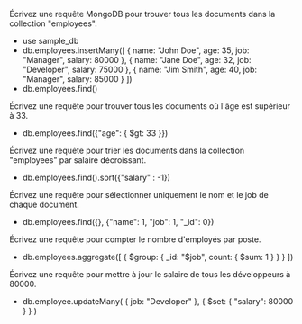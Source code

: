 Écrivez une requête MongoDB pour trouver tous les documents dans la collection "employees".

- use sample_db
- db.employees.insertMany([ 
 {
   name: "John Doe",
   age: 35,
   job: "Manager",
   salary: 80000
}, 
 {
   name: "Jane Doe",
   age: 32,
   job: "Developer",
   salary: 75000
},
{
   name: "Jim Smith",
   age: 40,
   job: "Manager",
   salary: 85000
}
])
- db.employees.find()


Écrivez une requête pour trouver tous les documents où l'âge est supérieur à 33.
- db.employees.find({"age": { $gt: 33 }})
	
Écrivez une requête pour trier les documents dans la collection "employees" par salaire décroissant.
- db.employees.find().sort({"salary" : -1})

Écrivez une requête pour sélectionner uniquement le nom et le job de chaque document.
- db.employees.find({}, {"name": 1, "job": 1, "_id": 0})

Écrivez une requête pour compter le nombre d'employés par poste.
- db.employees.aggregate([
  {
    $group: {
      _id: "$job",
      count: { $sum: 1 }
    }
  }
])

Écrivez une requête pour mettre à jour le salaire de tous les développeurs à 80000.
- db.employee.updateMany( { job: "Developer" }, { $set: { "salary": 80000 } } )
